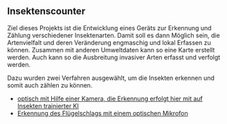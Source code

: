 ## Insektenscounter
Ziel dieses Projekts ist die Entwicklung eines Geräts zur Erkennung und Zählung verschiedener Insektenarten.
Damit soll es dann Möglich sein, die Artenvielfalt und deren Veränderung engmaschig und lokal Erfassen zu können. Zusammen mit anderen Umweltdaten kann so eine Karte erstellt werden. Auch kann so die Ausbreitung invasiver Arten erfasst und verfolgt werden.

Dazu wurden zwei Verfahren ausgewählt, um die Insekten erkennen und somit auch zählen zu können.
- [optisch mit Hilfe einer Kamera, die Erkennung erfolgt hier mit auf Insekten trainierter KI](http://msei.github.io/insects-count/picamki.html)
- [Erkennung des Flügelschlags mit einem optischen Mikrofon](http://msei.github.io/insects-count/fluegelschlag.html)

